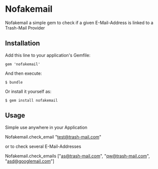 # Nofakemail

Nofakemail a simple gem to check if a given E-Mail-Address is linked to a Trash-Mail Provider

## Installation

Add this line to your application's Gemfile:

    gem 'nofakemail'

And then execute:

    $ bundle

Or install it yourself as:

    $ gem install nofakemail

## Usage

Simple use anywhere in your Application

 Nofakemail.check_email "test@trash-mail.com"

or to check several E-Mail-Addresses

 Nofakemail.check_emails ["as@trash-mail.com", "qw@trash-mail.com", "asd@googlemail.com"]